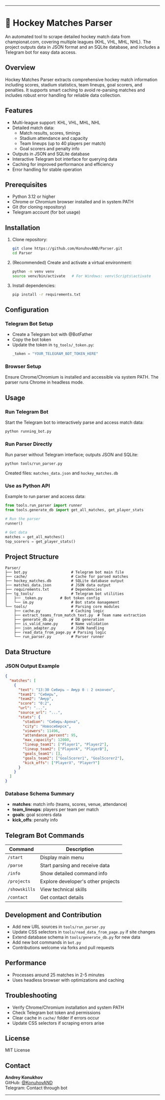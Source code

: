 ***

# 🏒 Hockey Matches Parser

An automated tool to scrape detailed hockey match data from championat.com, covering multiple leagues (KHL, VHL, MHL, NHL). The project outputs data in JSON format and an SQLite database, and includes a Telegram bot for easy data access.

## Overview

Hockey Matches Parser extracts comprehensive hockey match information including scores, stadium statistics, team lineups, goal scorers, and penalties. It supports smart caching to avoid re-parsing matches and includes robust error handling for reliable data collection.

## Features

- Multi-league support: KHL, VHL, MHL, NHL  
- Detailed match data:
  - Match results, scores, timings  
  - Stadium attendance and capacity  
  - Team lineups (up to 40 players per match)  
  - Goal scorers and penalty info  
- Outputs in JSON and SQLite database  
- Interactive Telegram bot interface for querying data  
- Caching for improved performance and efficiency  
- Error handling for stable operation  

## Prerequisites

- Python 3.12 or higher  
- Chrome or Chromium browser installed and in system PATH  
- Git (for cloning repository)  
- Telegram account (for bot usage)  

## Installation

1. Clone repository:  
   ```bash
   git clone https://github.com/KonuhovAND/Parser.git
   cd Parser
   ```
2. (Recommended) Create and activate a virtual environment:  
   ```bash
   python -m venv venv
   source venv/bin/activate   # For Windows: venv\Scripts\activate
   ```
3. Install dependencies:  
   ```bash
   pip install -r requirements.txt
   ```

## Configuration

### Telegram Bot Setup

- Create a Telegram bot with @BotFather  
- Copy the bot token  
- Update the token in `tg_tools/_token.py`:
  ```python
  _token = "YOUR_TELEGRAM_BOT_TOKEN_HERE"
  ```

### Browser Setup

Ensure Chrome/Chromium is installed and accessible via system PATH. The parser runs Chrome in headless mode.

## Usage

### Run Telegram Bot

Start the Telegram bot to interactively parse and access match data:
```bash
python running_bot.py
```

### Run Parser Directly

Run parser without Telegram interface; outputs JSON and SQLite:
```bash
python tools/run_parser.py
```
Created files: `matches_data.json` and `hockey_matches.db`

### Use as Python API

Example to run parser and access data:
```python
from tools.run_parser import runner
from tools.generate_db import get_all_matches, get_player_stats

# Run the parser
runner()

# Get data
matches = get_all_matches()
top_scorers = get_player_stats()
```

## Project Structure

```
Parser/
├── bot.py                    # Telegram bot main file
├── cache/                    # Cache for parsed matches
├── hockey_matches.db         # SQLite database output
├── matches_data.json         # JSON data output
├── requirements.txt          # Dependencies
├── tg_tools/                 # Telegram bot utilities
│   ├── _token.py        # Bot token config
│   └── sm.py                 # Bot state management
└── tools/                    # Parsing core modules
    ├── cache.py              # Caching logic
    ├── extract_teams_from_match_text.py  # Team name extraction
    ├── generate_db.py        # DB generation
    ├── is_valid_name.py      # Name validation
    ├── json_adapter.py       # JSON handling
    ├── read_data_from_page.py # Parsing logic
    └── run_parser.py         # Parser runner
```

## Data Structure

### JSON Output Example
```json
{
  "matches": [
    {
      "text": "13:30 Сибирь – Амур 0 : 2 окончен",
      "team1": "Сибирь",
      "team2": "Амур",
      "score": "0:2",
      "url": "...",
      "source_url": "...",
      "stats": {
        "stadion": "Сибирь-Арена",
        "city": "Новосибирск",
        "viewers": 11496,
        "attendance_percent": 95,
        "max_capacity": 12000,
        "lineup_team1": ["Player1", "Player2"],
        "lineup_team2": ["PlayerA", "PlayerB"],
        "goals_team1": [],
        "goals_team2": ["GoalScorer1", "GoalScorer2"],
        "kick_offs": ["PlayerX", "PlayerY"]
      }
    }
  ]
}
```

### Database Schema Summary

- **matches**: match info (teams, scores, venue, attendance)  
- **team_lineups**: players per team per match  
- **goals**: goal scorers data  
- **kick_offs**: penalty info  

## Telegram Bot Commands

| Command      | Description                        |
|--------------|----------------------------------|
| `/start`     | Display main menu                 |
| `/parse`     | Start parsing and receive data   |
| `/info`      | Show detailed command info       |
| `/projects`  | Explore developer's other projects|
| `/showskills`| View technical skills            |
| `/contact`   | Get contact details              |

## Development and Contribution

- Add new URL sources in `tools/run_parser.py`  
- Update CSS selectors in `tools/read_data_from_page.py` if site changes  
- Extend database schema in `tools/generate_db.py` for new data  
- Add new bot commands in `bot.py`  
- Contributions welcome via forks and pull requests

## Performance

- Processes around 25 matches in 2-5 minutes  
- Uses headless browser with optimizations and caching  

## Troubleshooting

- Verify Chrome/Chromium installation and system PATH  
- Check Telegram bot token and permissions  
- Clear cache in `cache/` folder if errors occur  
- Update CSS selectors if scraping errors arise  

## License

MIT License

## Contact

**Andrey Konukhov**  
GitHub: [@KonuhovAND](https://github.com/KonuhovAND)  
Telegram: Contact through bot

***
